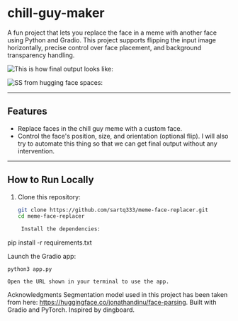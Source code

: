# chill-guy-maker

A fun project that lets you replace the face in a meme with another face using Python and Gradio. This project supports flipping the input image horizontally, precise control over face placement, and background transparency handling.

![This is how final output looks like:](https://github.com/user-attachments/assets/638ce7ed-3829-43c4-8195-e5d0666bfadc)

![SS from hugging face spaces:](https://github.com/user-attachments/assets/f026c195-f951-4bb0-af11-f5fcbdafcb91)


---

## Features

- Replace faces in the chill guy meme with a custom face.
- Control the face's position, size, and orientation (optional flip). I will also try to automate this thing so that we can get final output without any intervention.

---

## How to Run Locally

1. Clone this repository:
   ```bash
   git clone https://github.com/sartq333/meme-face-replacer.git
   cd meme-face-replacer

    Install the dependencies:

pip install -r requirements.txt

Launch the Gradio app:

    python3 app.py

    Open the URL shown in your terminal to use the app.


Acknowledgments
    Segmentation model used in this project has been taken from here: https://huggingface.co/jonathandinu/face-parsing.
    Built with Gradio and PyTorch.
    Inspired by dingboard.
